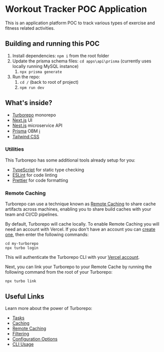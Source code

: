 # Workout Tracker POC Application

This is an application platform POC to track various types of exercise and fitness related activities.

## Building and running this POC

1. Install dependencies: `npm i` from the root folder
2. Update the prisma schema files: `cd apps\api\prisma` (currently uses locally running MySQL instance)
   1. `npx prisma generate`
3. Run the repo:
   1. `cd /` (back to root of project)
   2. `npm run dev`

## What's inside?

- [Turborepo](https://turbo.build/) monorepo
- [Next.js](https://nextjs.org/) UI
- [Nest.js](https://nestjs.com/) microservice API
- [Prisma](https://www.prisma.io/) OBM [:information_source:](https://en.wikipedia.org/wiki/Object%E2%80%93relational_mapping)
- [Tailwind CSS](https://tailwindcss.com/)

### Utilities

This Turborepo has some additional tools already setup for you:

- [TypeScript](https://www.typescriptlang.org/) for static type checking
- [ESLint](https://eslint.org/) for code linting
- [Prettier](https://prettier.io) for code formatting

### Remote Caching

Turborepo can use a technique known as [Remote Caching](https://turbo.build/repo/docs/core-concepts/remote-caching) to share cache artifacts across machines, enabling you to share build caches with your team and CI/CD pipelines.

By default, Turborepo will cache locally. To enable Remote Caching you will need an account with Vercel. If you don't have an account you can [create one](https://vercel.com/signup), then enter the following commands:

```
cd my-turborepo
npx turbo login
```

This will authenticate the Turborepo CLI with your [Vercel account](https://vercel.com/docs/concepts/personal-accounts/overview).

Next, you can link your Turborepo to your Remote Cache by running the following command from the root of your Turborepo:

```
npx turbo link
```

## Useful Links

Learn more about the power of Turborepo:

- [Tasks](https://turbo.build/repo/docs/core-concepts/monorepos/running-tasks)
- [Caching](https://turbo.build/repo/docs/core-concepts/caching)
- [Remote Caching](https://turbo.build/repo/docs/core-concepts/remote-caching)
- [Filtering](https://turbo.build/repo/docs/core-concepts/monorepos/filtering)
- [Configuration Options](https://turbo.build/repo/docs/reference/configuration)
- [CLI Usage](https://turbo.build/repo/docs/reference/command-line-reference)
